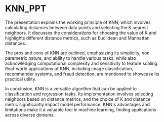 # KNN_PPT

The presentation explains the working principle of KNN, which involves calculating distances between data points and selecting the K nearest neighbors. It discusses the considerations for choosing the value of K and highlights different distance metrics, such as Euclidean and Manhattan distances.

The pros and cons of KNN are outlined, emphasizing its simplicity, non-parametric nature, and ability to handle various tasks, while also acknowledging computational complexity and sensitivity to feature scaling. Real-world applications of KNN, including image classification, recommender systems, and fraud detection, are mentioned to showcase its practical utility.

In conclusion, KNN is a versatile algorithm that can be applied to classification and regression tasks. Its implementation involves selecting neighbors based on distance metrics, and the choice of K and distance metric significantly impact model performance. KNN's advantages and limitations make it a valuable tool in machine learning, finding applications across diverse domains.
